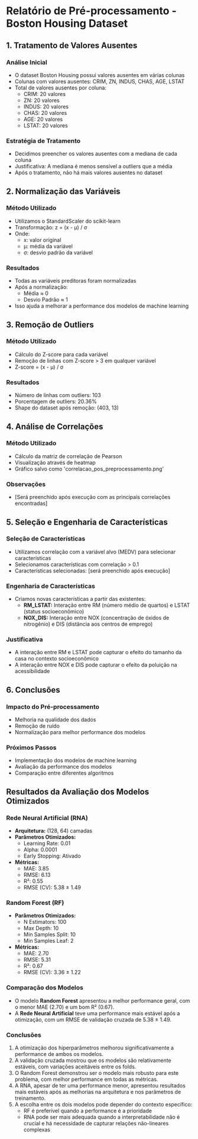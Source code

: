 # Relatório de Pré-processamento - Boston Housing Dataset

## 1. Tratamento de Valores Ausentes

### Análise Inicial
- O dataset Boston Housing possui valores ausentes em várias colunas
- Colunas com valores ausentes: CRIM, ZN, INDUS, CHAS, AGE, LSTAT
- Total de valores ausentes por coluna:
  - CRIM: 20 valores
  - ZN: 20 valores
  - INDUS: 20 valores
  - CHAS: 20 valores
  - AGE: 20 valores
  - LSTAT: 20 valores

### Estratégia de Tratamento
- Decidimos preencher os valores ausentes com a mediana de cada coluna
- Justificativa: A mediana é menos sensível a outliers que a média
- Após o tratamento, não há mais valores ausentes no dataset

## 2. Normalização das Variáveis

### Método Utilizado
- Utilizamos o StandardScaler do scikit-learn
- Transformação: z = (x - μ) / σ
- Onde:
  - x: valor original
  - μ: média da variável
  - σ: desvio padrão da variável

### Resultados
- Todas as variáveis preditoras foram normalizadas
- Após a normalização:
  - Média ≈ 0
  - Desvio Padrão ≈ 1
- Isso ajuda a melhorar a performance dos modelos de machine learning

## 3. Remoção de Outliers

### Método Utilizado
- Cálculo do Z-score para cada variável
- Remoção de linhas com Z-score > 3 em qualquer variável
- Z-score = (x - μ) / σ

### Resultados
- Número de linhas com outliers: 103
- Porcentagem de outliers: 20.36%
- Shape do dataset após remoção: (403, 13)

## 4. Análise de Correlações

### Método Utilizado
- Cálculo da matriz de correlação de Pearson
- Visualização através de heatmap
- Gráfico salvo como 'correlacao_pos_preprocessamento.png'

### Observações
- [Será preenchido após execução com as principais correlações encontradas]

## 5. Seleção e Engenharia de Características

### Seleção de Características
- Utilizamos correlação com a variável alvo (MEDV) para selecionar características
- Selecionamos características com correlação > 0.1
- Características selecionadas: [será preenchido após execução]

### Engenharia de Características
- Criamos novas características a partir das existentes:
  - **RM_LSTAT:** Interação entre RM (número médio de quartos) e LSTAT (status socioeconômico)
  - **NOX_DIS:** Interação entre NOX (concentração de óxidos de nitrogênio) e DIS (distância aos centros de emprego)

### Justificativa
- A interação entre RM e LSTAT pode capturar o efeito do tamanho da casa no contexto socioeconômico
- A interação entre NOX e DIS pode capturar o efeito da poluição na acessibilidade

## 6. Conclusões

### Impacto do Pré-processamento
- Melhoria na qualidade dos dados
- Remoção de ruído
- Normalização para melhor performance dos modelos

### Próximos Passos
- Implementação dos modelos de machine learning
- Avaliação da performance dos modelos
- Comparação entre diferentes algoritmos

## Resultados da Avaliação dos Modelos Otimizados

### Rede Neural Artificial (RNA)
- **Arquitetura:** (128, 64) camadas
- **Parâmetros Otimizados:**
  - Learning Rate: 0.01
  - Alpha: 0.0001
  - Early Stopping: Ativado
- **Métricas:**
  - MAE: 3.85
  - RMSE: 6.13
  - R²: 0.55
  - RMSE (CV): 5.38 ± 1.49

### Random Forest (RF)
- **Parâmetros Otimizados:**
  - N Estimators: 100
  - Max Depth: 10
  - Min Samples Split: 10
  - Min Samples Leaf: 2
- **Métricas:**
  - MAE: 2.70
  - RMSE: 5.31
  - R²: 0.67
  - RMSE (CV): 3.36 ± 1.22

### Comparação dos Modelos
- O modelo **Random Forest** apresentou a melhor performance geral, com o menor MAE (2.70) e um bom R² (0.67).
- A **Rede Neural Artificial** teve uma performance mais estável após a otimização, com um RMSE de validação cruzada de 5.38 ± 1.49.

### Conclusões
1. A otimização dos hiperparâmetros melhorou significativamente a performance de ambos os modelos.
2. A validação cruzada mostrou que os modelos são relativamente estáveis, com variações aceitáveis entre os folds.
3. O Random Forest demonstrou ser o modelo mais robusto para este problema, com melhor performance em todas as métricas.
4. A RNA, apesar de ter uma performance menor, apresentou resultados mais estáveis após as melhorias na arquitetura e nos parâmetros de treinamento.
5. A escolha entre os dois modelos pode depender do contexto específico:
   - RF é preferível quando a performance é a prioridade
   - RNA pode ser mais adequada quando a interpretabilidade não é crucial e há necessidade de capturar relações não-lineares complexas 
